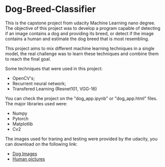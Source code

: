 # Dog-Breed-Classifier

This is the capstone project from udacity Machine Learning nano degree. The objective of this project was to develop a program capable of detecting if an image contains a dog and providing its breed, or detect if the image contains a human and estimate the dog breed that is most resembling.

This project aims to mix different machine learning techniques in a single model, the real challenge was to learn these techniques and combine them to reach the final goal. 

Some techniques that were used in this project: 
* OpenCV's;
* Recurrent neural network; 
* Transfered Learning (Resnet101, VGG-16)

You can check the project on the "dog_app.ipynb" or "dog_app.html" files. The major libraries used were:
* Numpy
* Pytorch
* Matplotlib
* Cv2                


The images used for traning and testing were provided by the udacity, you can download on the following link:
* [Dog Images](https://s3-us-west-1.amazonaws.com/udacity-aind/dog-project/dogImages.zip)
* [Human pictures](https://s3-us-west-1.amazonaws.com/udacity-aind/dog-project/lfw.zip)